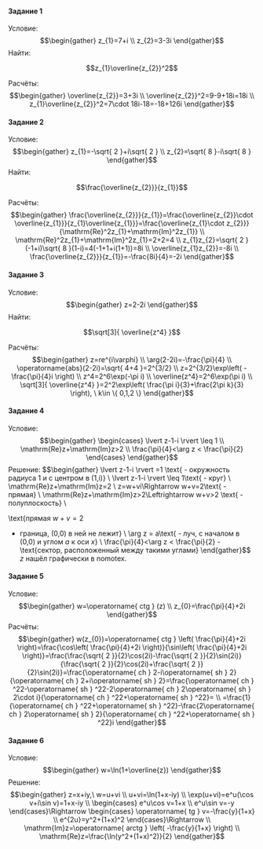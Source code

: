 ﻿#### Задание 1
Условие:
$$\begin{gather}
z_{1}=7+i 
\\
z_{2}=3-3i
\end{gather}$$
Найти:

$$z_{1}\overline{z_{2}}^2$$

Расчёты:
$$\begin{gather}
\overline{z_{2}}=3+3i 
\\
\overline{z_{2}}^2=9-9+18i=18i 
\\
z_{1}\overline{z_{2}}^2=7\cdot 18i-18=-18+126i
\end{gather}$$
#### Задание 2
Условие:
$$\begin{gather}
z_{1}=-\sqrt{ 2 }+i\sqrt{ 2 } 
\\
z_{2}=\sqrt{ 8 }-i\sqrt{ 8 }
\end{gather}$$
Найти:

$$\frac{\overline{z_{2}}}{z_{1}}$$

Расчёты:
$$\begin{gather}
\frac{\overline{z_{2}}}{z_{1}}=\frac{\overline{z_{2}}\cdot \overline{z_{1}}}{z_{1}\overline{z_{1}}}=\frac{\overline{z_{1}\cdot z_{2}}}{\mathrm{Re}^2z_{1}+\mathrm{Im}^2z_{1}} 
\\
\mathrm{Re}^2z_{1}+\mathrm{Im}^2z_{1}=2+2=4 
\\
z_{1}z_{2}=\sqrt{ 2 }(-1+i)\sqrt{ 8 }(1-i)=4(-1+1+i(1+1))=8i 
\\
\overline{z_{1}z_{2}}=-8i 
\\
\frac{\overline{z_{2}}}{z_{1}}=-\frac{8i}{4}=-2i
\end{gather}$$
#### Задание 3
Условие:
$$\begin{gather}
z=2-2i
\end{gather}$$
Найти:

$$\sqrt[3]{ \overline{z^4}  }$$

Расчёты:
$$\begin{gather}
z=re^{i\varphi} 
\\
\arg(2-2i)=-\frac{\pi}{4} 
\\
\operatorname{abs}(2-2i)=\sqrt{ 4+4 }=2^{3/2}
\\
z=2^{3/2}\exp\left( -\frac{\pi}{4}i \right) 
\\
z^4=2^6\exp(-\pi i) 
\\
\overline{z^4}=2^6\exp(\pi i) 
\\
\sqrt[3]{ \overline{z^4}  }=2^2\exp\left( \frac{\pi i}{3}+\frac{2\pi k}{3} \right), \ k\in \{ 0,1,2 \}
\end{gather}$$
#### Задание 4
Условие:
$$\begin{gather}
\begin{cases}
\lvert z-1-i \rvert \leq 1 
\\
\mathrm{Re}z+\mathrm{Im}z>2 
\\
\frac{\pi}{4}<\arg z < \frac{\pi}{2}
\end{cases}
\end{gather}$$
Решение:
$$\begin{gather}
\lvert z-1-i \rvert =1 \text{ - окружность радиуса 1 и с центром в (1,i)} 
\\
\lvert z-1-i \rvert \leq 1\text{ - круг} 
\\
\mathrm{Re}z+\mathrm{Im}z=2 
\\
z=w+vi\Rightarrow w+v=2\text{ - прямая} 
\\
\mathrm{Re}z+\mathrm{Im}z>2\Leftrightarrow w+v>2 \text{ - полуплоскость} 
\\
 
\text{прямая 
$w+v=2$
 - граница, (0,0) в ней не лежит} 
\\
\arg z = a\text{ - луч, с началом в  (0,0) и углом $a$ к оси $x$}
\\
\frac{\pi}{4}<\arg z < \frac{\pi}{2} - \text{сектор, расположенный между такими углами}
\end{gather}$$
$z$ нашёл графически в nomotex. 
#### Задание 5
Условие:
$$\begin{gather}
w=\operatorname{ ctg } (z) 
\\
z_{0}=\frac{\pi}{4}+2i
\end{gather}$$
Расчёты:
$$\begin{gather}
w(z_{0})=\operatorname{ ctg } \left( \frac{\pi}{4}+2i \right)=\frac{\cos\left( \frac{\pi}{4}+2i \right)}{\sin\left( \frac{\pi}{4}+2i \right)}=\frac{\frac{\sqrt{ 2 }}{2}\cos(2i)-\frac{\sqrt{ 2 }}{2}\sin(2i)}{\frac{\sqrt{ 2 }}{2}\cos(2i)+\frac{\sqrt{ 2 }}{2}\sin(2i)}=\frac{\operatorname{ ch } 2-i\operatorname{ sh } 2}{\operatorname{ ch } 2+i\operatorname{ sh } 2}=\frac{\operatorname{ ch } ^22-\operatorname{ sh } ^22-2\operatorname{ ch } 2\operatorname{ sh } 2\cdot i}{\operatorname{ ch } ^22+\operatorname{ sh } ^22}= 
\\
=\frac{1}{\operatorname{ ch } ^22+\operatorname{ sh } ^22}-\frac{2\operatorname{ ch } 2\operatorname{ sh } 2}{\operatorname{ ch } ^22+\operatorname{ sh } ^22}i
\end{gather}$$
#### Задание 6
Условие:
$$\begin{gather}
w=\ln(1+\overline{z})
\end{gather}$$
Решение:
$$\begin{gather}
z=x+iy,\ w=u+vi 
\\
u+vi=\ln(1+x-iy) 
\\
\exp(u+vi)=e^u(\cos v+i\sin v)=1+x-iy 
\\
\begin{cases}
e^u\cos v=1+x 
\\
e^u\sin v=-y
\end{cases}\Rightarrow \begin{cases}
\operatorname{ tg } v=-\frac{y}{1+x} 
\\
e^{2u}=y^2+(1+x)^2
\end{cases}\Rightarrow  
\\
\mathrm{Im}z=\operatorname{ arctg } \left( -\frac{y}{1+x} \right) 
\\
\mathrm{Re}z=\frac{\ln(y^2+(1+x)^2)}{2}
\end{gather}$$
